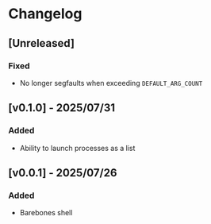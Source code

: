 # Changelog

## [Unreleased]

### Fixed

- No longer segfaults when exceeding `DEFAULT_ARG_COUNT`

## [v0.1.0] - 2025/07/31

### Added

- Ability to launch processes as a list

## [v0.0.1] - 2025/07/26

### Added

- Barebones shell
